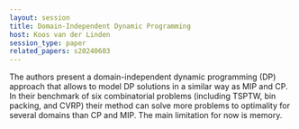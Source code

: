 ```yaml
---
layout: session
title: Domain-Independent Dynamic Programming
host: Koos van der Linden
session_type: paper
related_papers: s20240603
---
```


The authors present a domain-independent dynamic programming (DP) approach that allows to model DP solutions in a similar way as MIP and CP. In their benchmark of six combinatorial problems (including TSPTW, bin packing, and CVRP) their method can solve more problems to optimality for several domains than CP and MIP. The main limitation for now is memory.